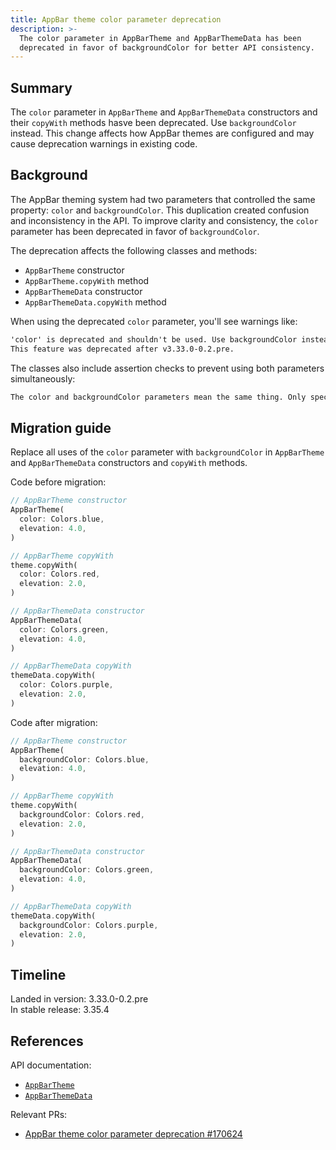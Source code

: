 ```yaml
---
title: AppBar theme color parameter deprecation
description: >-
  The color parameter in AppBarTheme and AppBarThemeData has been
  deprecated in favor of backgroundColor for better API consistency.
---
```


## Summary

The `color` parameter in `AppBarTheme` and `AppBarThemeData` constructors
and their `copyWith` methods hasve been deprecated. Use `backgroundColor`
instead. This change affects how AppBar themes are configured and may
cause deprecation warnings in existing code.

## Background

The AppBar theming system had two parameters that controlled the same
property: `color` and `backgroundColor`. This duplication created confusion
and inconsistency in the API. To improve clarity and consistency, the
`color` parameter has been deprecated in favor of `backgroundColor`.

The deprecation affects the following classes and methods:

- `AppBarTheme` constructor
- `AppBarTheme.copyWith` method
- `AppBarThemeData` constructor
- `AppBarThemeData.copyWith` method

When using the deprecated `color` parameter, you'll see warnings like:

```txt
'color' is deprecated and shouldn't be used. Use backgroundColor instead.
This feature was deprecated after v3.33.0-0.2.pre.
```

The classes also include assertion checks to prevent using both parameters
simultaneously:

```txt
The color and backgroundColor parameters mean the same thing. Only specify one.
```

## Migration guide

Replace all uses of the `color` parameter with `backgroundColor` in
`AppBarTheme` and `AppBarThemeData` constructors and `copyWith` methods.

Code before migration:

```dart
// AppBarTheme constructor
AppBarTheme(
  color: Colors.blue,
  elevation: 4.0,
)

// AppBarTheme copyWith
theme.copyWith(
  color: Colors.red,
  elevation: 2.0,
)

// AppBarThemeData constructor
AppBarThemeData(
  color: Colors.green,
  elevation: 4.0,
)

// AppBarThemeData copyWith
themeData.copyWith(
  color: Colors.purple,
  elevation: 2.0,
)
```

Code after migration:

```dart
// AppBarTheme constructor
AppBarTheme(
  backgroundColor: Colors.blue,
  elevation: 4.0,
)

// AppBarTheme copyWith
theme.copyWith(
  backgroundColor: Colors.red,
  elevation: 2.0,
)

// AppBarThemeData constructor
AppBarThemeData(
  backgroundColor: Colors.green,
  elevation: 4.0,
)

// AppBarThemeData copyWith
themeData.copyWith(
  backgroundColor: Colors.purple,
  elevation: 2.0,
)
```

## Timeline

Landed in version: 3.33.0-0.2.pre<br>
In stable release: 3.35.4

## References

API documentation:

- [`AppBarTheme`](https://main-api.flutter.dev/flutter/material/AppBarTheme-class.html)
- [`AppBarThemeData`](https://main-api.flutter.dev/flutter/material/AppBarThemeData-class.html)

Relevant PRs:

- [AppBar theme color parameter deprecation #170624]({{site.github}}/flutter/flutter/pull/170624)
